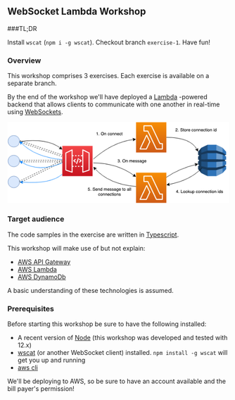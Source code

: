 ## WebSocket Lambda Workshop

###TL;DR

Install `wscat` (`npm i -g wscat`). Checkout branch `exercise-1`. Have fun!

### Overview

This workshop comprises 3 exercises. Each exercise is available on a separate branch.

By the end of the workshop we'll have deployed a [Lambda](https://aws.amazon.com/lambda/) -powered backend that allows clients to communicate with one another in real-time using [WebSockets](https://en.wikipedia.org/wiki/WebSocket).  

![Workshop diagram](workshop-diagram.png)

### Target audience

The code samples in the exercise are written in [Typescript](https://www.typescriptlang.org/).

This workshop will make use of but not explain:

 * [AWS API Gateway](https://aws.amazon.com/api-gateway/)
 * [AWS Lambda](https://aws.amazon.com/lambda/)
 * [AWS DynamoDb](https://aws.amazon.com/dynamodb/)
 
A basic understanding of these technologies is assumed.

### Prerequisites

Before starting this workshop be sure to have the following installed:

 * A recent version of [Node](https://nodejs.org/en/) (this workshop was developed and tested with 12.x)
 * [wscat](https://www.npmjs.com/package/wscat) (or another WebSocket client) installed. `npm install -g wscat` will get you up and running
 * [aws cli](https://aws.amazon.com/cli/)
 
We'll be deploying to AWS, so be sure to have an account available and the bill payer's permission!